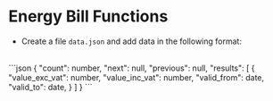 # Energy Bill Functions

- Create a file `data.json` and add data in the following format:
<br>
```json
{
  "count": number,
  "next": null,
  "previous": null,
  "results": [
    {
      "value_exc_vat": number,
      "value_inc_vat": number,
      "valid_from": date,
      "valid_to": date,
    }
  ]
}
```
